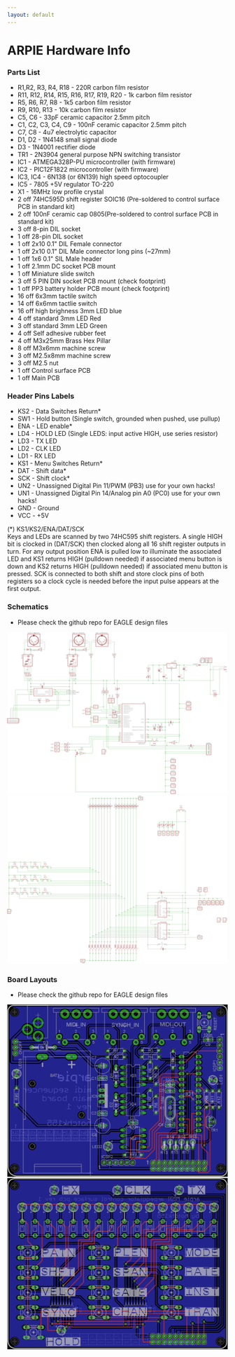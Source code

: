 ```yaml
---
layout: default
---
```


# ARPIE Hardware Info

###  Parts List

* R1,R2, R3, R4, R18 - 220R carbon film resistor
* R11, R12, R14, R15, R16, R17, R19, R20 - 1k carbon film resistor
* R5, R6, R7, R8 - 1k5 carbon film resistor
* R9, R10, R13 - 10k carbon film resistor		
* C5, C6 - 33pF ceramic capacitor 2.5mm pitch
* C1, C2, C3, C4, C9 - 100nF ceramic capacitor 2.5mm pitch
* C7, C8 - 4u7 electrolytic capacitor
* D1, D2 - 1N4148 small signal diode
* D3 - 1N4001 rectifier diode
* TR1 - 2N3904 general purpose NPN switching transistor
* IC1 - ATMEGA328P-PU microcontroller (with firmware)
* IC2 - PIC12F1822 microcontroller (with firmware)
* IC3, IC4 - 6N138 (or 6N139) high speed optocoupler
* IC5 - 7805 +5V regulator TO-220
* X1 - 16MHz low profile crystal
* 2 off 74HC595D shift register SOIC16 (Pre-soldered to control surface PCB in standard kit)
* 2 off 100nF ceramic cap 0805(Pre-soldered to control surface PCB in standard kit)
* 3 off 8-pin DIL socket
* 1 off 28-pin DIL socket
* 1 off 2x10 0.1" DIL Female connector
* 1 off 2x10 0.1" DIL Male connector long pins (~27mm)
* 1 off 1x6 0.1" SIL Male header
* 1 off 2.1mm DC socket PCB mount
* 1 off Miniature slide switch
* 3 off 5 PIN DIN socket PCB mount (check footprint)
* 1 off PP3 battery holder PCB mount (check footprint)
* 16 off 6x3mm tactile switch
* 14 off 6x6mm tactlie switch
* 16 off high brighness 3mm LED blue
* 4 off standard 3mm LED Red
* 3 off standard 3mm LED Green
* 4 off Self adhesive rubber feet
* 4 off M3x25mm Brass Hex Pillar
* 8 off M3x6mm machine screw
* 3 off M2.5x8mm machine screw
* 3 off M2.5 nut
* 1 off Control surface PCB
* 1 off Main PCB

### Header Pins Labels
* KS2 - Data Switches Return*
* SW1 - Hold button (Single switch, grounded when pushed, use pullup)
* ENA - LED enable*
* LD4 - HOLD LED (Single LEDS: input active HIGH, use series resistor)
* LD3 - TX LED
* LD2 - CLK LED
* LD1 - RX LED
* KS1 - Menu Switches Return*
* DAT - Shift data*
* SCK - Shift clock*
* UN2 - Unassigned Digital Pin 11/PWM (PB3) use for your own hacks!
* UN1 - Unassigned Digital Pin 14/Analog pin A0 (PC0) use for your own hacks!
* GND - Ground
* VCC - +5V

(*) KS1/KS2/ENA/DAT/SCK<br>
Keys and LEDs are scanned by two 74HC595 shift registers. A single HIGH bit is clocked in (DAT/SCK) then clocked along all 16 shift register outputs in turn. For any output position ENA is pulled low to illuminate the associated LED and KS1 returns HIGH (pulldown needed) if associated menu button is down and KS2 returns HIGH (pulldown needed) if associated menu button is pressed. SCK is connected to both shift and store clock pins of both registers so a clock cycle is needed before the input pulse appears at the first output.<br>

### Schematics
* Please check the github repo for EAGLE design files
<img src="img/main_sch.png">
<img src="img/control_sch.png">

### Board Layouts
* Please check the github repo for EAGLE design files
<img src="img/main_board.png">
<img src="img/control_brd.png">